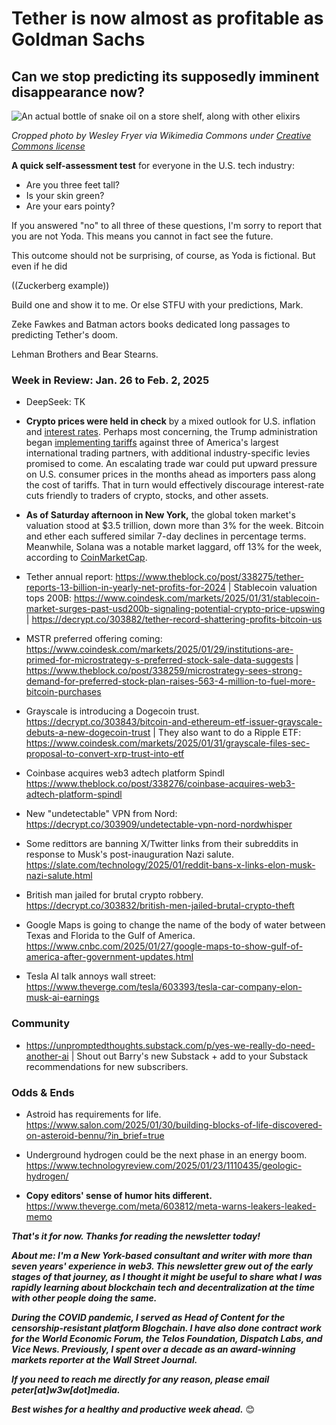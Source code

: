 # Tether is now almost as profitable as Goldman Sachs 
## Can we stop predicting its supposedly imminent disappearance now?

![An actual bottle of snake oil on a store shelf, along with other elixirs](https://w3w.news/img/snake-oil-1920.jpg)

*Cropped photo by Wesley Fryer via Wikimedia Commons under [Creative Commons license](https://creativecommons.org/licenses/by/2.0/)*

**A quick self-assessment test** for everyone in the U.S. tech industry:

- Are you three feet tall?
- Is your skin green?
- Are your ears pointy?

If you answered "no" to all three of these questions, I'm sorry to report that you are not Yoda. This means you cannot in fact see the future.

This outcome should not be surprising, of course, as Yoda is fictional. But even if he did

((Zuckerberg example))

Build one and show it to me. Or else STFU with your predictions, Mark.

Zeke Fawkes and Batman actors books dedicated long passages to predicting Tether's doom. 

Lehman Brothers and Bear Stearns. 



<!-- 100-word lede item.

At some point, critics' assertions that crypto is all going to vanish have to be considered as delusional as anything the bulls make. 

https://decrypt.co/303970/openai-o3-mini-early-launch-first-tests-deepseek

https://decrypt.co/303904/italy-bans-china-deepseek-ai-privacy-fears

My initial impression of the DeepSeek news is that it underscores two important points.

1) It underscores open source.

2) It underscores the reality of a hype cycle. Witness Anthropic CEO Dario Amodei's [dubious claim](https://gizmodo.com/anthropic-ceo-hilariously-claims-ai-will-double-human-lifespans-within-a-decade-2000554601) Thursday that AI will figure out how to double the average human lifespan within 10 years.

3) It underscores the problem of oligarchy: It's less innovative.

- A rough timeline of the DeepSeek news: https://sherwood.news/markets/quick-and-dirty-timeline-of-markets-deepseek-freak/

- Will bubble burst in 2025? https://www.forbes.com/sites/kolawolesamueladebayo/2025/01/20/experts-predict-the-bubble-may-burst-for-ai-in-2025/

- Crib from earlier linkedin post about AI governance/oligopoly, if it's relevant.

-->

### Week in Review: Jan. 26 to Feb. 2, 2025

<!--

- China's DeepSeek: https://www.cnbc.com/2025/01/24/how-chinas-new-ai-model-deepseek-is-threatening-us-dominance.html

- Einhorn investor note lamenting bull cycle: https://www.cnbc.com/2025/01/21/david-einhorn-says-we-have-reached-the-fartcoin-stage-of-the-market-cycle.html


- proposal to reduce Solana legislation: https://www.dlnews.com/articles/defi/solana-heavyweights-push-to-cut-inflation/



<!-- People's bid for TikTok: https://www.projectliberty.io/peoples-bid-for-tiktok/ | Sheila Warren hired as CEO

- Cops misusing facial recognition https://www.washingtonpost.com/business/interactive/2025/police-artificial-intelligence-facial-recognition/

- The late John McAfee's Twitter/X account is being used to promote a Solana-based crypto project. https://decrypt.co/302398/john-mcafees-twitter-promoting-solana-ai-token

-->

- DeepSeek: TK

- **Crypto prices were held in check** by a mixed outlook for U.S. inflation and [interest rates](https://www.coindesk.com/markets/2025/01/28/fed-holds-rates-steady-takes-note-of-elevated-inflation). Perhaps most concerning, the Trump administration began [implementing tariffs](https://www.wsj.com/politics/elections/trump-says-tariffs-are-coming-on-computer-chips-steel-and-more-cef9974c?st=Q7Uc7p&reflink=desktopwebshare_permalink) against three of America's largest international trading partners, with additional industry-specific levies promised to come. An escalating trade war could put upward pressure on U.S. consumer prices in the months ahead as importers pass along the cost of tariffs. That in turn would effectively discourage interest-rate cuts friendly to traders of crypto, stocks, and other assets.

- **As of Saturday afternoon in New York,** the global token market's valuation stood at $3.5 trillion, down more than 3% for the week. Bitcoin and ether each suffered similar 7-day declines in percentage terms. Meanwhile, Solana was a notable market laggard, off 13% for the week, according to [CoinMarketCap](https://coinmarketcap.com/).

- Tether annual report: https://www.theblock.co/post/338275/tether-reports-13-billion-in-yearly-net-profits-for-2024 |  Stablecoin valuation tops 200B: https://www.coindesk.com/markets/2025/01/31/stablecoin-market-surges-past-usd200b-signaling-potential-crypto-price-upswing | https://decrypt.co/303882/tether-record-shattering-profits-bitcoin-us
 
- MSTR preferred offering coming: https://www.coindesk.com/markets/2025/01/29/institutions-are-primed-for-microstrategy-s-preferred-stock-sale-data-suggests | https://www.theblock.co/post/338259/microstrategy-sees-strong-demand-for-preferred-stock-plan-raises-563-4-million-to-fuel-more-bitcoin-purchases

- Grayscale is introducing a Dogecoin trust. https://decrypt.co/303843/bitcoin-and-ethereum-etf-issuer-grayscale-debuts-a-new-dogecoin-trust | They also want to do a Ripple ETF: https://www.coindesk.com/markets/2025/01/31/grayscale-files-sec-proposal-to-convert-xrp-trust-into-etf

- Coinbase acquires web3 adtech platform Spindl https://www.theblock.co/post/338276/coinbase-acquires-web3-adtech-platform-spindl

- New "undetectable" VPN from Nord: https://decrypt.co/303909/undetectable-vpn-nord-nordwhisper

- Some redittors are banning X/Twitter links from their subreddits in response to Musk's post-inauguration Nazi salute. https://slate.com/technology/2025/01/reddit-bans-x-links-elon-musk-nazi-salute.html

- British man jailed for brutal crypto robbery. https://decrypt.co/303832/british-men-jailed-brutal-crypto-theft

- Google Maps is going to change the name of the body of water between Texas and Florida to the Gulf of America. https://www.cnbc.com/2025/01/27/google-maps-to-show-gulf-of-america-after-government-updates.html

- Tesla AI talk annoys wall street: https://www.theverge.com/tesla/603393/tesla-car-company-elon-musk-ai-earnings

### Community

- https://unpromptedthoughts.substack.com/p/yes-we-really-do-need-another-ai | Shout out Barry's new Substack + add to your Substack recommendations for new subscribers.

### Odds & Ends

- Astroid has requirements for life. https://www.salon.com/2025/01/30/building-blocks-of-life-discovered-on-asteroid-bennu/?in_brief=true

- Underground hydrogen could be the next phase in an energy boom. https://www.technologyreview.com/2025/01/23/1110435/geologic-hydrogen/

- **Copy editors' sense of humor hits different.** https://www.theverge.com/meta/603812/meta-warns-leakers-leaked-memo

_**That's it for now. Thanks for reading the newsletter today!**_

_**About me: I'm a New York-based consultant and writer with more than seven years' experience in web3. This newsletter grew out of the early stages of that journey, as I thought it might be useful to share what I was rapidly learning about blockchain tech and decentralization at the time with other people doing the same.**_

 _**During the COVID pandemic, I served as Head of Content for the censorship-resistant platform Blogchain. I have also done contract work for the World Economic Forum, the Telos Foundation, Dispatch Labs, and Vice News. Previously, I spent over a decade as an award-winning markets reporter at the Wall Street Journal.**_

 _**If you need to reach me directly for any reason, please email peter[at]w3w[dot]media.**_

 _**Best wishes for a healthy and productive week ahead.**_ 😊
